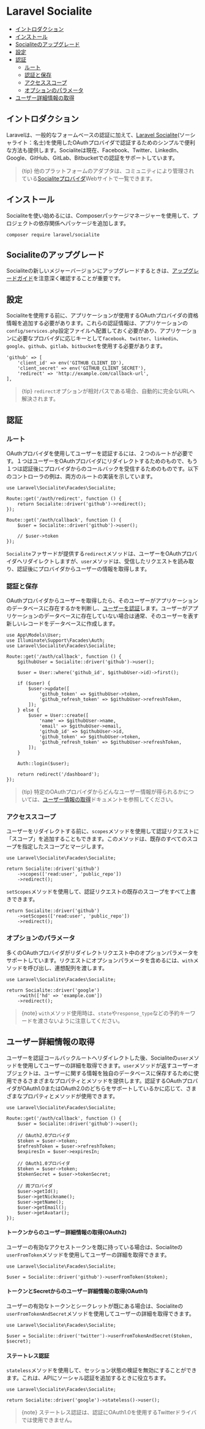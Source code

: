 # Laravel Socialite

- [イントロダクション](#introduction)
- [インストール](#installation)
- [Socialiteのアップグレード](#upgrading-socialite)
- [設定](#configuration)
- [認証](#authentication)
    - [ルート](#routing)
    - [認証と保存](#authentication-and-storage)
    - [アクセススコープ](#access-scopes)
    - [オプションのパラメータ](#optional-parameters)
- [ユーザー詳細情報の取得](#retrieving-user-details)

<a name="introduction"></a>
## イントロダクション

Laravelは、一般的なフォームベースの認証に加えて、[Laravel Socialite](https://github.com/laravel/socialite)(ソーシャライト：名士)を使用したOAuthプロバイダで認証するためのシンプルで便利な方法も提供します。Socialiteは現在、Facebook、Twitter、LinkedIn、Google、GitHub、GitLab、Bitbucketでの認証をサポートしています。

> {tip} 他のプラットフォームのアダプタは、コミュニティにより管理されている[Socialiteプロバイダ](https://socialiteproviders.com/)Webサイトで一覧できます。

<a name="installation"></a>
## インストール

Socialiteを使い始めるには、Composerパッケージマネージャーを使用して、プロジェクトの依存関係へパッケージを追加します。

    composer require laravel/socialite

<a name="upgrading-socialite"></a>
## Socialiteのアップグレード

Socialiteの新しいメジャーバージョンにアップグレードするときは、[アップグレードガイド](https://github.com/laravel/socialite/blob/master/UPGRADE.md)を注意深く確認することが重要です。

<a name="configuration"></a>
## 設定

Socialiteを使用する前に、アプリケーションが使用するOAuthプロバイダの資格情報を追加する必要があります。これらの認証情報は、アプリケーションの`config/services.php`設定ファイルへ配置しておく必要があり、アプリケーションに必要なプロバイダに応じキーとして`facebook`、`twitter`、`linkedin`、`google`、`github`、`gitlab`、`bitbucket`を使用する必要があります。

    'github' => [
        'client_id' => env('GITHUB_CLIENT_ID'),
        'client_secret' => env('GITHUB_CLIENT_SECRET'),
        'redirect' => 'http://example.com/callback-url',
    ],

> {tip} `redirect`オプションが相対パスである場合、自動的に完全なURLへ解決されます。

<a name="authentication"></a>
## 認証

<a name="routing"></a>
### ルート

OAuthプロバイダを使用してユーザーを認証するには、２つのルートが必要です。１つはユーザーをOAuthプロバイダにリダイレクトするためのもので、もう１つは認証後にプロバイダからのコールバックを受信するためのものです。以下のコントローラの例は、両方のルートの実装を示しています。

    use Laravel\Socialite\Facades\Socialite;

    Route::get('/auth/redirect', function () {
        return Socialite::driver('github')->redirect();
    });

    Route::get('/auth/callback', function () {
        $user = Socialite::driver('github')->user();

        // $user->token
    });

`Socialite`ファサードが提供する`redirect`メソッドは、ユーザーをOAuthプロバイダへリダイレクトしますが、`user`メソッドは、受信したリクエストを読み取り、認証後にプロバイダからユーザーの情報を取得します。

<a name="authentication-and-storage"></a>
### 認証と保存

OAuthプロバイダからユーザーを取得したら、そのユーザーがアプリケーションのデータベースに存在するかを判断し、[ユーザーを認証](/docs/{{version}}/authentication#authenticate-a-user-instance)します。ユーザーがアプリケーションのデータベースに存在していない場合は通常、そのユーザーを表す新しいレコードをデータベースに作成します。

    use App\Models\User;
    use Illuminate\Support\Facades\Auth;
    use Laravel\Socialite\Facades\Socialite;

    Route::get('/auth/callback', function () {
        $githubUser = Socialite::driver('github')->user();

        $user = User::where('github_id', $githubUser->id)->first();

        if ($user) {
            $user->update([
                'github_token' => $githubUser->token,
                'github_refresh_token' => $githubUser->refreshToken,
            ]);
        } else {
            $user = User::create([
                'name' => $githubUser->name,
                'email' => $githubUser->email,
                'github_id' => $githubUser->id,
                'github_token' => $githubUser->token,
                'github_refresh_token' => $githubUser->refreshToken,
            ]);
        }

        Auth::login($user);

        return redirect('/dashboard');
    });

> {tip} 特定のOAuthプロバイダからどんなユーザー情報が得られるかについては、[ユーザー情報の取得](#retrieving-user-details)ドキュメントを参照してください。

<a name="access-scopes"></a>
### アクセススコープ

ユーザーをリダイレクトする前に、`scopes`メソッドを使用して認証リクエストに「スコープ」を追加することもできます。このメソッドは、既存のすべてのスコープを指定したスコープとマージします。

    use Laravel\Socialite\Facades\Socialite;

    return Socialite::driver('github')
        ->scopes(['read:user', 'public_repo'])
        ->redirect();

`setScopes`メソッドを使用して、認証リクエストの既存のスコープをすべて上書きできます。

    return Socialite::driver('github')
        ->setScopes(['read:user', 'public_repo'])
        ->redirect();

<a name="optional-parameters"></a>
### オプションのパラメータ

多くのOAuthプロバイダがリダイレクトリクエスト中のオプションパラメータをサポートしています。リクエストにオプションパラメータを含めるには、`with`メソッドを呼び出し、連想配列を渡します。

    use Laravel\Socialite\Facades\Socialite;

    return Socialite::driver('google')
        ->with(['hd' => 'example.com'])
        ->redirect();

> {note} `with`メソッド使用時は、`state`や`response_type`などの予約キーワードを渡さないように注意してください。

<a name="retrieving-user-details"></a>
## ユーザー詳細情報の取得

ユーザーを認証コールバックルートへリダイレクトした後、Socialiteの`user`メソッドを使用してユーザーの詳細を取得できます。`user`メソッドが返すユーザーオブジェクトは、ユーザーに関する情報を独自のデータベースに保存するために使用できるさまざまなプロパティとメソッドを提供します。認証するOAuthプロバイダがOAuth1.0またはOAuth2.0のどちらをサポートしているかに応じて、さまざまなプロパティとメソッドが使用できます。

    use Laravel\Socialite\Facades\Socialite;

    Route::get('/auth/callback', function () {
        $user = Socialite::driver('github')->user();

        // OAuth2.0プロバイダ
        $token = $user->token;
        $refreshToken = $user->refreshToken;
        $expiresIn = $user->expiresIn;

        // OAuth1.0プロバイダ
        $token = $user->token;
        $tokenSecret = $user->tokenSecret;

        // 両プロバイダ
        $user->getId();
        $user->getNickname();
        $user->getName();
        $user->getEmail();
        $user->getAvatar();
    });

<a name="retrieving-user-details-from-a-token-oauth2"></a>
#### トークンからのユーザー詳細情報の取得(OAuth2)

ユーザーの有効なアクセストークンを既に持っている場合は、Socialiteの`userFromToken`メソッドを使用してユーザーの詳細を取得できます。

    use Laravel\Socialite\Facades\Socialite;

    $user = Socialite::driver('github')->userFromToken($token);

<a name="retrieving-user-details-from-a-token-and-secret-oauth1"></a>
#### トークンとSecretからのユーザー詳細情報の取得(OAuth1)

ユーザーの有効なトークンとシークレットが既にある場合は、Socialiteの`userFromTokenAndSecret`メソッドを使用してユーザーの詳細を取得できます。

    use Laravel\Socialite\Facades\Socialite;

    $user = Socialite::driver('twitter')->userFromTokenAndSecret($token, $secret);

<a name="stateless-authentication"></a>
#### ステートレス認証

`stateless`メソッドを使用して、セッション状態の検証を無効にすることができます。これは、APIにソーシャル認証を追加するときに役立ちます。

    use Laravel\Socialite\Facades\Socialite;

    return Socialite::driver('google')->stateless()->user();

> {note} ステートレス認証は、認証にOAuth1.0を使用するTwitterドライバでは使用できません。
